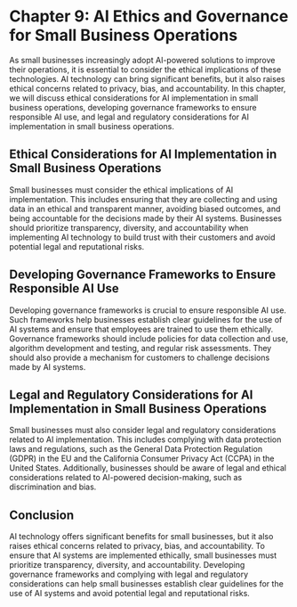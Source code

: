 Chapter 9: AI Ethics and Governance for Small Business Operations
=================================================================

As small businesses increasingly adopt AI-powered solutions to improve their operations, it is essential to consider the ethical implications of these technologies. AI technology can bring significant benefits, but it also raises ethical concerns related to privacy, bias, and accountability. In this chapter, we will discuss ethical considerations for AI implementation in small business operations, developing governance frameworks to ensure responsible AI use, and legal and regulatory considerations for AI implementation in small business operations.

Ethical Considerations for AI Implementation in Small Business Operations
-------------------------------------------------------------------------

Small businesses must consider the ethical implications of AI implementation. This includes ensuring that they are collecting and using data in an ethical and transparent manner, avoiding biased outcomes, and being accountable for the decisions made by their AI systems. Businesses should prioritize transparency, diversity, and accountability when implementing AI technology to build trust with their customers and avoid potential legal and reputational risks.

Developing Governance Frameworks to Ensure Responsible AI Use
-------------------------------------------------------------

Developing governance frameworks is crucial to ensure responsible AI use. Such frameworks help businesses establish clear guidelines for the use of AI systems and ensure that employees are trained to use them ethically. Governance frameworks should include policies for data collection and use, algorithm development and testing, and regular risk assessments. They should also provide a mechanism for customers to challenge decisions made by AI systems.

Legal and Regulatory Considerations for AI Implementation in Small Business Operations
--------------------------------------------------------------------------------------

Small businesses must also consider legal and regulatory considerations related to AI implementation. This includes complying with data protection laws and regulations, such as the General Data Protection Regulation (GDPR) in the EU and the California Consumer Privacy Act (CCPA) in the United States. Additionally, businesses should be aware of legal and ethical considerations related to AI-powered decision-making, such as discrimination and bias.

Conclusion
----------

AI technology offers significant benefits for small businesses, but it also raises ethical concerns related to privacy, bias, and accountability. To ensure that AI systems are implemented ethically, small businesses must prioritize transparency, diversity, and accountability. Developing governance frameworks and complying with legal and regulatory considerations can help small businesses establish clear guidelines for the use of AI systems and avoid potential legal and reputational risks.

